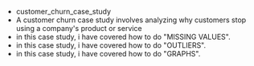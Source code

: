 * customer_churn_case_study
* A customer churn case study involves analyzing why customers stop using a company's product or service
* in this case study, i have covered how to do "MISSING VALUES".
* in this case study, i have covered how to do "OUTLIERS".
* in this case study, i have covered how to do "GRAPHS".
